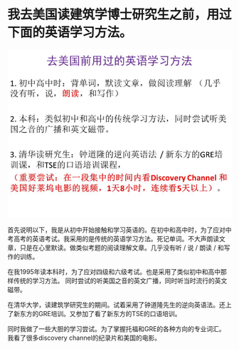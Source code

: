 # 我去美国读建筑学博士研究生之前，用过下面的英语学习方法。

![](/images/章2-“不背单词”的真需求英语学习法/去美国读建筑学博士研究生之前，用过下面的英语学习方法/幻灯片3.JPG)

首先说明以下，我是从初中开始接触和学习英语的。在初中和高中时，为了应对中考高考的英语考试。我采用的是传统的英语学习方法。死记单词。不大声朗读文章，只是在心里默读。做类似考题的阅读理解文章。几乎没有听 / 说 / 朗读 / 和写作的训练。

在我1995年读本科时，为了应对四级和六级考试。也是采用了类似初中和高中那样传统的学习方法。
同时尝试的听美国之音的英文广播，同时听当时流行的英文磁带。

在清华大学，读建筑学研究生的期间。试着采用了钟道隆先生的逆向英语法。还上了新东方的GRE培训。又参加了看了新东方的TSE的口语培训。

同时我做了一些大胆的学习尝试。为了掌握托福和GRE的各种方向的专业词汇。 我看了很多discovery channel的纪录片和美国的电影。
